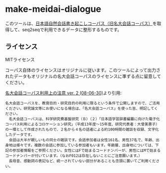 <!-- -*- coding: utf-8 -*- -->
# make-meidai-dialogue

このツールは、[日本語自然会話書き起こしコーパス（旧名大会話コーパス）](https://nknet.ninjal.ac.jp/nuc/templates/nuc.html)を取得して、seq2seqで利用できるデータに整形するものです。


## ライセンス

MITライセンス

コーパス自体のライセンスはオリジナルに従います。このツールによって出力されたデータもオリジナルの名大会話コーパスのライセンスに準ずる点に留意してください。

[名大会話コーパス利用上の注意 ver. 2 (08-06-30)](http://telldev.cla.purdue.edu/chakoshi/meidai-chuui.html)より引用:
```
名大会話コーパスを、教育目的・研究目的の利用に限るという条件で公開しますので、ご活用ください。研究論文等にお使いになる場合は、「名大会話コーパス」を使った旨、明記してください。
　名大会話コーパスは、科学研究費基盤研究（Ｂ）（２）「日本語学習辞書編纂に向けた電子化コーパス利用によるコロケーション研究」（平成13年度～15年度、研究代表者：大曾美惠子）の一環として作成されたもので、２名から４名の話者による約100時間の雑談を収録、文字化したデータです。
　会話は大半が親しいもの同士の雑談です。会話参加者は女性161名、男性37名で、年齢、出身地は様々です。複数の会話に参加している参加者もいます。年齢層、出身地については、下記の参加者情報をご参照ください。女性にはFで始まるコードナンバーが、男性にはMで始まるコードナンバーが付いています。（なおF012は存在しないことにご注意願います。）
　長母音、感動詞の表記など、統一されていない部分があることも念頭に置いてご利用ください。
```

